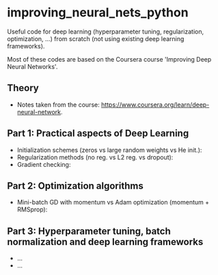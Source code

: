 # improving_neural_nets_python
Useful code for deep learning (hyperparameter tuning, regularization, optimization, ...) from scratch (not using existing deep learning frameworks).

Most of these codes are based on the Coursera course 'Improving Deep Neural Networks'.

## Theory

- Notes taken from the course: https://www.coursera.org/learn/deep-neural-network.

## Part 1: Practical aspects of Deep Learning

- Initialization schemes (zeros vs large random weights vs He init.): 
- Regularization methods (no reg. vs L2 reg. vs dropout): 
- Gradient checking: 

## Part 2: Optimization algorithms

- Mini-batch GD with momentum vs Adam optimization (momentum + RMSprop): 

## Part 3: Hyperparameter tuning, batch normalization and deep learning frameworks

- ...
- ...



